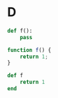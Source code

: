 # D

```python
def f():
    pass
```

```javascript
function f() {
    return 1;
}
```

```ruby
def f
    return 1
end
```